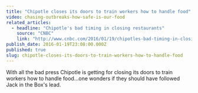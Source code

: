 ```yaml
---
title: "Chipotle closes its doors to train workers how to handle food"
video: chasing-outbreaks-how-safe-is-our-food
related_articles:
  - headline: "Chipotle's bad timing in closing restaurants"
    source: "CNBC"
    link: "http://www.cnbc.com/2016/01/19/chipotles-bad-timing-in-closing-restaurants-commentary.html"
publish_date: 2016-01-19T23:08:00.000Z
published: true
slug: chipotle-closes-its-doors-to-train-workers-how-to-handle-food
---
```

With all the bad press Chipotle is getting for closing its doors to train workers how to handle food...one wonders if they should have followed Jack in the Box's lead.

